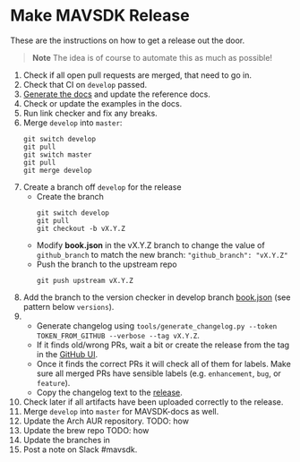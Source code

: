 # Make MAVSDK Release

These are the instructions on how to get a release out the door.

> **Note** The idea is of course to automate this as much as possible!

1. Check if all open pull requests are merged, that need to go in.
1. Check that CI on `develop` passed.
1. [Generate the docs](build.md#build_api_reference) and update the reference docs.
1. Check or update the examples in the docs.
1. Run link checker and fix any breaks.
1. Merge `develop` into `master`:
   ```
   git switch develop
   git pull
   git switch master
   git pull
   git merge develop
   ```
1. Create a branch off `develop` for the release
   - Create the branch
     ```
     git switch develop
     git pull
     git checkout -b vX.Y.Z
     ```
   - Modify **book.json** in the vX.Y.Z branch to change the value of `github_branch` to match the new branch: `"github_branch": "vX.Y.Z"`
   - Push the branch to the upstream repo
     ```
     git push upstream vX.Y.Z
     ```
1. Add the branch to the version checker in develop branch [book.json](https://github.com/mavlink/MAVSDK-docs/blob/develop/book.json) (see pattern below `versions`).
1. - Generate changelog using `tools/generate_changelog.py --token TOKEN_FROM_GITHUB --verbose --tag vX.Y.Z`.
   - If it finds old/wrong PRs, wait a bit or create the release from the tag in the [GitHub UI](https://github.com/mavlink/MAVSDK/releases).
   - Once it finds the correct PRs it will check all of them for labels. Make sure all merged PRs have sensible labels (e.g. `enhancement`, `bug`, or `feature`).
   - Copy the changelog text to the [release](https://github.com/mavlink/MAVSDK/releases).
1. Check later if all artifacts have been uploaded correctly to the release.
1. Merge `develop` into `master` for MAVSDK-docs as well.
1. Update the Arch AUR repository.
   TODO: how
1. Update the brew repo
   TODO: how
1. Update the branches in
1. Post a note on Slack #mavsdk.
